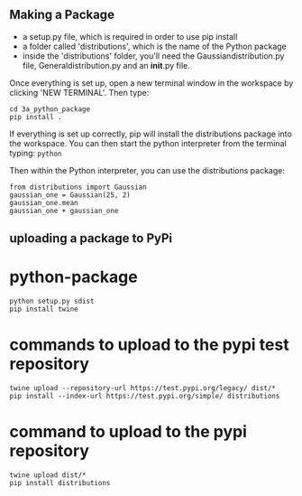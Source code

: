 ## Making a Package
* a setup.py file, which is required in order to use pip install
* a folder called 'distributions', which is the name of the Python package
* inside the 'distributions' folder, you'll need the Gaussiandistribution.py file, Generaldistribution.py and an __init__.py file.

Once everything is set up, open a new terminal window in the workspace by clicking 'NEW TERMINAL'. Then type:
```
cd 3a_python_package
pip install .
```

If everything is set up correctly, pip will install the distributions package into the workspace. You can then start the python interpreter from the terminal typing:
`python`

Then within the Python interpreter, you can use the distributions package:
```
from distributions import Gaussian
gaussian_one = Gaussian(25, 2)
gaussian_one.mean
gaussian_one + gaussian_one
```

## uploading a package to PyPi
# python-package
```
python setup.py sdist
pip install twine
```

# commands to upload to the pypi test repository
```
twine upload --repository-url https://test.pypi.org/legacy/ dist/*
pip install --index-url https://test.pypi.org/simple/ distributions
```

# command to upload to the pypi repository
```
twine upload dist/*
pip install distributions
```
